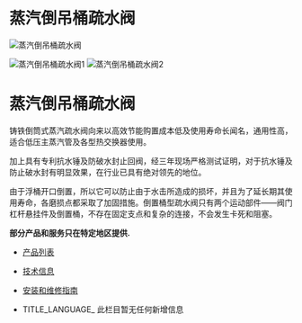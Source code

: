 

# 蒸汽倒吊桶疏水阀

![蒸汽倒吊桶疏水阀](/d/file/p/2015-05-06/477ba471a9ac6eec59419bc44cc5e117.jpg)

![蒸汽倒吊桶疏水阀1](/d/file/p/2015-05-06/477ba471a9ac6eec59419bc44cc5e117.jpg) ![蒸汽倒吊桶疏水阀2](/d/file/p/2015-05-06/840053ac41047334757063dec0fb3c5e.jpg)

# 蒸汽倒吊桶疏水阀

铸铁倒筒式蒸汽疏水阀向来以高效节能购置成本低及使用寿命长闻名，通用性高，适合低压主蒸汽管及各型热交换器使用。

加上具有专利抗水锤及防破水封止回阀，经三年现场严格测试证明，对于抗水锤及防止破水封有明显效果，在行业已具有绝对领先的地位。

由于浮桶开口倒置，所以它可以防止由于水击所造成的损坏，并且为了延长期其使用寿命，各磨损点都采取了加固措施。倒置桶型疏水阀只有两个运动部件――阀门杠杆悬挂件及倒置桶，不存在固定支点和复杂的连接，不会发生卡死和阻塞。

**部分产品和服务只在特定地区提供.**

-   [产品列表](javascript:navactive(1);)
-   [技术信息](javascript:navactive(2);)
-   [安装和维修指南](javascript:navactive(3);)

-   TITLE_LANGUAGE_
此栏目暂无任何新增信息
